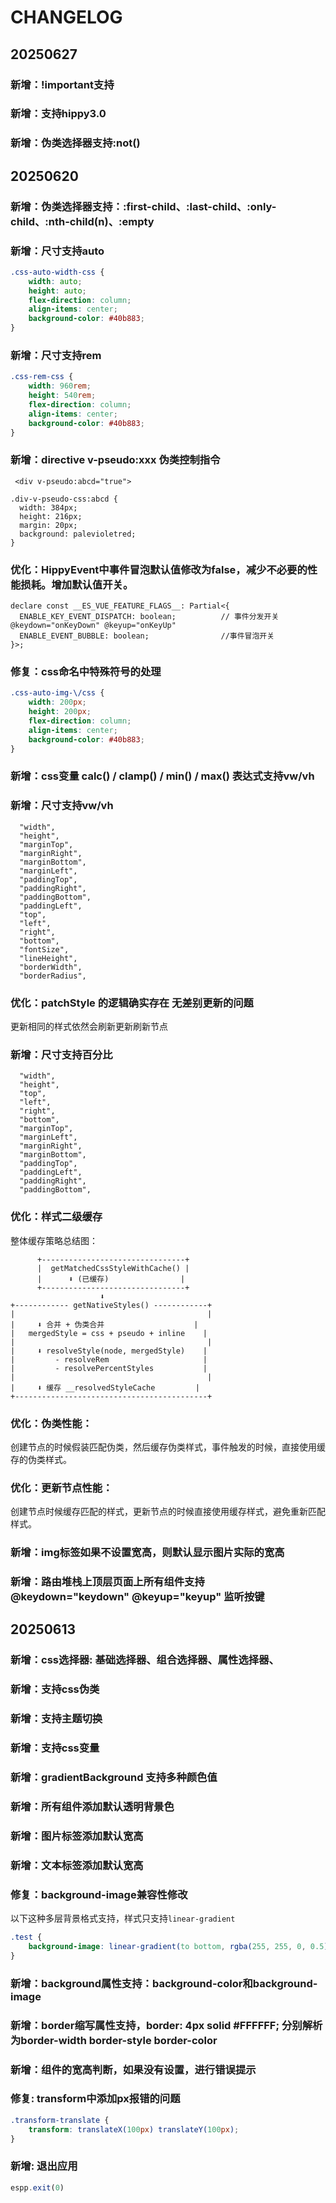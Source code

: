 # CHANGELOG

## 20250627

### 新增：!important支持

### 新增：支持hippy3.0

### 新增：伪类选择器支持:not()

## 20250620

### 新增：伪类选择器支持：:first-child、:last-child、:only-child、:nth-child(n)、:empty

### 新增：尺寸支持auto

```css
.css-auto-width-css {
    width: auto;
    height: auto;
    flex-direction: column;
    align-items: center;
    background-color: #40b883;
}
```

### 新增：尺寸支持rem

```css
.css-rem-css {
    width: 960rem;
    height: 540rem;
    flex-direction: column;
    align-items: center;
    background-color: #40b883;
}
```

### 新增：directive v-pseudo:xxx 伪类控制指令

```text
 <div v-pseudo:abcd="true">

.div-v-pseudo-css:abcd {
  width: 384px;
  height: 216px;
  margin: 20px;
  background: palevioletred;
}
```

### 优化：HippyEvent中事件冒泡默认值修改为false，减少不必要的性能损耗。增加默认值开关。

```text
declare const __ES_VUE_FEATURE_FLAGS__: Partial<{
  ENABLE_KEY_EVENT_DISPATCH: boolean;          // 事件分发开关 @keydown="onKeyDown" @keyup="onKeyUp"
  ENABLE_EVENT_BUBBLE: boolean;                //事件冒泡开关
}>;
```

### 修复：css命名中特殊符号的处理

```css
.css-auto-img-\/css {
    width: 200px;
    height: 200px;
    flex-direction: column;
    align-items: center;
    background-color: #40b883;
}
```

### 新增：css变量 calc() / clamp() / min() / max() 表达式支持vw/vh

### 新增：尺寸支持vw/vh

```text
  "width",
  "height",
  "marginTop",
  "marginRight",
  "marginBottom",
  "marginLeft",
  "paddingTop",
  "paddingRight",
  "paddingBottom",
  "paddingLeft",
  "top",
  "left",
  "right",
  "bottom",
  "fontSize",
  "lineHeight",
  "borderWidth",
  "borderRadius",
```

### 优化：patchStyle 的逻辑确实存在 无差别更新的问题

更新相同的样式依然会刷新更新刷新节点

### 新增：尺寸支持百分比

```text
  "width",
  "height",
  "top",
  "left",
  "right",
  "bottom",
  "marginTop",
  "marginLeft",
  "marginRight",
  "marginBottom",
  "paddingTop",
  "paddingLeft",
  "paddingRight",
  "paddingBottom",
```

### 优化：样式二级缓存

整体缓存策略总结图：

          +--------------------------------+
          |  getMatchedCssStyleWithCache() |
          |      ⬇ (已缓存)                |
          +--------------------------------+
                        ⬇
    +------------ getNativeStyles() ------------+
    |                                           |
    |     ⬇ 合并 + 伪类合并                    |
    |   mergedStyle = css + pseudo + inline    |
    |                                           |
    |     ⬇ resolveStyle(node, mergedStyle)    |
    |         - resolveRem                     |
    |         - resolvePercentStyles           |
    |                                           |
    |     ⬇ 缓存 __resolvedStyleCache         |
    +-------------------------------------------+

### 优化：伪类性能：

创建节点的时候假装匹配伪类，然后缓存伪类样式，事件触发的时候，直接使用缓存的伪类样式。

### 优化：更新节点性能：

创建节点时候缓存匹配的样式，更新节点的时候直接使用缓存样式，避免重新匹配样式。

### 新增：img标签如果不设置宽高，则默认显示图片实际的宽高

### 新增：路由堆栈上顶层页面上所有组件支持 @keydown="keydown" @keyup="keyup" 监听按键

## 20250613

### 新增：css选择器: 基础选择器、组合选择器、属性选择器、

### 新增：支持css伪类

### 新增：支持主题切换

### 新增：支持css变量

### 新增：gradientBackground 支持多种颜色值

### 新增：所有组件添加默认透明背景色

### 新增：图片标签添加默认宽高

### 新增：文本标签添加默认宽高

### 修复：background-image兼容性修改

以下这种多层背景格式支持，样式只支持`linear-gradient`

```css
.test {
    background-image: linear-gradient(to bottom, rgba(255, 255, 0, 0.5), rgba(0, 0, 255, 0.5)), url("cat-front.png");
}

```

### 新增：background属性支持：background-color和background-image

### 新增：border缩写属性支持，border: 4px solid #FFFFFF; 分别解析为border-width border-style border-color

### 新增：组件的宽高判断，如果没有设置，进行错误提示

### 修复: transform中添加px报错的问题

```css
.transform-translate {
    transform: translateX(100px) translateY(100px);
}
```

### 新增: 退出应用

```js
espp.exit(0)
```